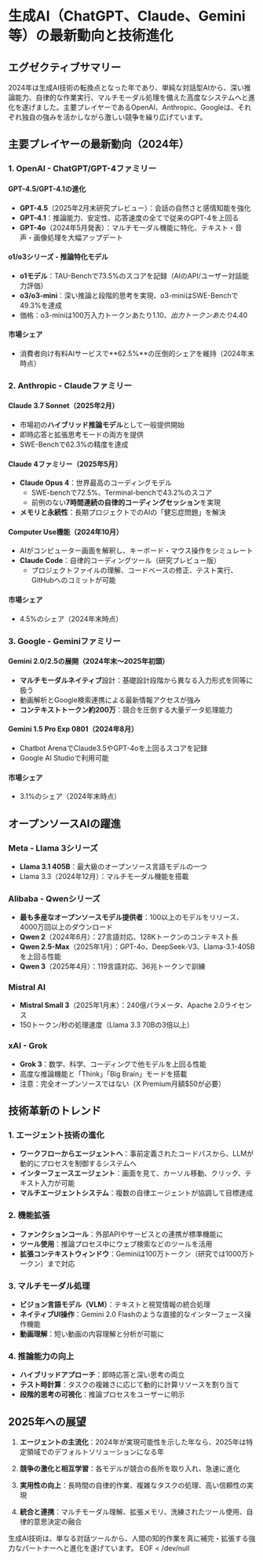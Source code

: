 # 生成AI（ChatGPT、Claude、Gemini等）の最新動向と技術進化

## エグゼクティブサマリー

2024年は生成AI技術の転換点となった年であり、単純な対話型AIから、深い推論能力、自律的な作業実行、マルチモーダル処理を備えた高度なシステムへと進化を遂げました。主要プレイヤーであるOpenAI、Anthropic、Googleは、それぞれ独自の強みを活かしながら激しい競争を繰り広げています。

## 主要プレイヤーの最新動向（2024年）

### 1. OpenAI - ChatGPT/GPT-4ファミリー

#### GPT-4.5/GPT-4.1の進化
- **GPT-4.5**（2025年2月末研究プレビュー）：会話の自然さと感情知能を強化
- **GPT-4.1**：推論能力、安定性、応答速度の全てで従来のGPT-4を上回る
- **GPT-4o**（2024年5月発表）：マルチモーダル機能に特化、テキスト・音声・画像処理を大幅アップデート

#### o1/o3シリーズ - 推論特化モデル
- **o1モデル**：TAU-Benchで73.5%のスコアを記録（AIのAPI/ユーザー対話能力評価）
- **o3/o3-mini**：深い推論と段階的思考を実現、o3-miniはSWE-Benchで49.3%を達成
- 価格：o3-miniは100万入力トークンあたり$1.10、出力トークンあたり$4.40

#### 市場シェア
- 消費者向け有料AIサービスで**62.5%**の圧倒的シェアを維持（2024年末時点）

### 2. Anthropic - Claudeファミリー

#### Claude 3.7 Sonnet（2025年2月）
- 市場初の**ハイブリッド推論モデル**として一般提供開始
- 即時応答と拡張思考モードの両方を提供
- SWE-Benchで62.3%の精度を達成

#### Claude 4ファミリー（2025年5月）
- **Claude Opus 4**：世界最高のコーディングモデル
  - SWE-benchで72.5%、Terminal-benchで43.2%のスコア
  - 前例のない**7時間連続の自律的コーディングセッション**を実現
- **メモリと永続性**：長期プロジェクトでのAIの「健忘症問題」を解決

#### Computer Use機能（2024年10月）
- AIがコンピューター画面を解釈し、キーボード・マウス操作をシミュレート
- **Claude Code**：自律的コーディングツール（研究プレビュー版）
  - プロジェクトファイルの理解、コードベースの修正、テスト実行、GitHubへのコミットが可能

#### 市場シェア
- 4.5%のシェア（2024年末時点）

### 3. Google - Geminiファミリー

#### Gemini 2.0/2.5の展開（2024年末～2025年初頭）
- **マルチモーダルネイティブ**設計：基礎設計段階から異なる入力形式を同等に扱う
- 動画解析とGoogle検索連携による最新情報アクセスが強み
- **コンテキストトークン約200万**：競合を圧倒する大量データ処理能力

#### Gemini 1.5 Pro Exp 0801（2024年8月）
- Chatbot ArenaでClaude3.5やGPT-4oを上回るスコアを記録
- Google AI Studioで利用可能

#### 市場シェア
- 3.1%のシェア（2024年末時点）

## オープンソースAIの躍進

### Meta - Llama 3シリーズ
- **Llama 3.1 405B**：最大級のオープンソース言語モデルの一つ
- Llama 3.3（2024年12月）：マルチモーダル機能を搭載

### Alibaba - Qwenシリーズ
- **最も多産なオープンソースモデル提供者**：100以上のモデルをリリース、4000万回以上のダウンロード
- **Qwen 2**（2024年6月）：27言語対応、128Kトークンのコンテキスト長
- **Qwen 2.5-Max**（2025年1月）：GPT-4o、DeepSeek-V3、Llama-3.1-405Bを上回る性能
- **Qwen 3**（2025年4月）：119言語対応、36兆トークンで訓練

### Mistral AI
- **Mistral Small 3**（2025年1月末）：240億パラメータ、Apache 2.0ライセンス
- 150トークン/秒の処理速度（Llama 3.3 70Bの3倍以上）

### xAI - Grok
- **Grok 3**：数学、科学、コーディングで他モデルを上回る性能
- 高度な推論機能と「Think」「Big Brain」モードを搭載
- 注意：完全オープンソースではない（X Premium月額$50が必要）

## 技術革新のトレンド

### 1. エージェント技術の進化
- **ワークフローからエージェントへ**：事前定義されたコードパスから、LLMが動的にプロセスを制御するシステムへ
- **インターフェースエージェント**：画面を見て、カーソル移動、クリック、テキスト入力が可能
- **マルチエージェントシステム**：複数の自律エージェントが協調して目標達成

### 2. 機能拡張
- **ファンクションコール**：外部APIやサービスとの連携が標準機能に
- **ツール使用**：推論プロセス中にウェブ検索などのツールを活用
- **拡張コンテキストウィンドウ**：Geminiは100万トークン（研究では1000万トークン）まで対応

### 3. マルチモーダル処理
- **ビジョン言語モデル（VLM）**：テキストと視覚情報の統合処理
- **ネイティブUI操作**：Gemini 2.0 Flashのような直接的なインターフェース操作機能
- **動画理解**：短い動画の内容理解と分析が可能に

### 4. 推論能力の向上
- **ハイブリッドアプローチ**：即時応答と深い思考の両立
- **テスト時計算**：タスクの複雑さに応じて動的に計算リソースを割り当て
- **段階的思考の可視化**：推論プロセスをユーザーに明示

## 2025年への展望

1. **エージェントの主流化**：2024年が実現可能性を示した年なら、2025年は特定領域でのデフォルトソリューションになる年

2. **競争の激化と相互学習**：各モデルが競合の長所を取り入れ、急速に進化

3. **実用性の向上**：長時間の自律的作業、複雑なタスクの処理、高い信頼性の実現

4. **統合と連携**：マルチモーダル理解、拡張メモリ、洗練されたツール使用、自律的意思決定の融合

生成AI技術は、単なる対話ツールから、人間の知的作業を真に補完・拡張する強力なパートナーへと進化を遂げています。
EOF < /dev/null